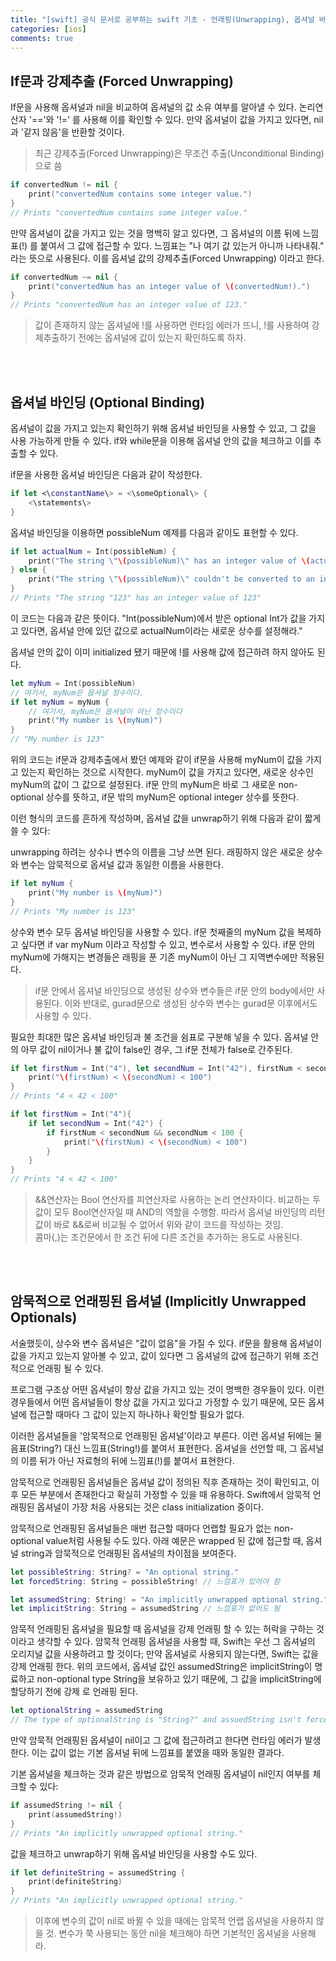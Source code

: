 ```yaml
---
title: "[swift] 공식 문서로 공부하는 swift 기초 - 언래핑(Unwrapping), 옵셔널 바인딩 (Optional Binding)"
categories: [ios]
comments: true
---
```



## If문과 강제추출 (Forced Unwrapping)
If문을 사용해 옵셔널과 nil을 비교하여 옵셔널의 값 소유 여부를 알아낼 수 있다. 논리연산자 '=='와 '!=' 를 사용해 이를 확인할 수 있다. 만약 옵셔널이 값을 가지고 있다면, nil과 '같지 않음'을 반환할 것이다.

> 최근 강제추출(Forced Unwrapping)은 무조건 추출(Unconditional Binding)으로 씀

```swift
if convertedNum != nil {
    print("convertedNum contains some integer value.")
}
// Prints "convertedNum contains some integer value."
```


만약 옵셔널이 값을 가지고 있는 것을 명백히 알고 있다면, 그 옵셔널의 이름 뒤에 느낌표(!) 를 붙여서 그 값에 접근할 수 있다. 느낌표는 "나 여기 값 있는거 아니까 나타내줘." 라는 뜻으로 사용된다. 이를 옵셔널 값의 강제추출(Forced Unwrapping) 이라고 한다.

```swift
if convertedNum ~= nil {
    print("convertedNum has an integer value of \(convertedNum!).")
}
// Prints "convertedNum has an integer value of 123."
```

> 값이 존재하지 않는 옵셔널에 !를 사용하면 런타임 에러가 뜨니, !를 사용하여 강제추출하기 전에는 옵셔널에 값이 있는지 확인하도록 하자.

<br><br>

## 옵셔널 바인딩 (Optional Binding)
옵셔널이 값을 가지고 있는지 확인하기 위해 옵셔널 바인딩을 사용할 수 있고, 그 값을 사용 가능하게 만들 수 있다. if와 while문을 이용해 옵셔널 안의 값을 체크하고 이를 추출할 수 있다. 

if문을 사용한 옵셔널 바인딩은 다음과 같이 작성한다.
```swift
if let <\constantName\> = <\someOptional\> {
    <\statements\>
}
```

옵셔널 바인딩을 이용하면 possibleNum 예제를 다음과 같이도 표현할 수 있다.
```swift
if let actualNum = Int(possibleNum) {
    print("The string \"\(possibleNum)\" has an integer value of \(actualNum)")
} else {
    print("The string \"\(possibleNum)\" couldn't be converted to an integer")
}
// Prints "The string "123" has an integer value of 123"
```

이 코드는 다음과 같은 뜻이다.
"Int(possibleNum)에서 받은 optional Int가 값을 가지고 있다면, 옵셔널 안에 있던 값으로 actualNum이라는 새로운 상수를 설정해라."

옵셔널 안의 값이 이미 initialized 됐기 때문에 !를 사용해 값에 접근하려 하지 않아도 된다. 

```swift
let myNum = Int(possibleNum)
// 여기서, myNum은 옵셔널 정수이다.
if let myNum = myNum {
    // 여기서, myNum은 옵셔널이 아닌 정수이다
    print("My number is \(myNum)")
}
// "My number is 123"
```

위의 코드는 if문과 강제추출에서 봤던 예제와 같이 if문을 사용해 myNum이 값을 가지고 있는지 확인하는 것으로 시작한다. myNum이 값을 가지고 있다면, 새로운 상수인 myNum의 값이 그 값으로 설정된다. if문 안의 myNum은 바로 그 새로운 non-optional 상수를 뜻하고, if문 밖의 myNum은 optional integer 상수를 뜻한다.

이런 형식의 코드를 흔하게 작성하며, 옵셔널 값을 unwrap하기 위해 다음과 같이 짧게 쓸 수 있다:

unwrapping 하려는 상수나 변수의 이름을 그냥 쓰면 된다. 래핑하지 않은 새로운 상수와 변수는 암묵적으로 옵셔널 값과 동일한 이름을 사용한다.

```swift
if let myNum {
    print("My number is \(myNum)")
}
// Prints "My number is 123"
```

상수와 변수 모두 옵셔널 바인딩을 사용할 수 있다. if문 첫째줄의 myNum 값을 복제하고 싶다면 if var myNum 이라고 작성할 수 있고, 변수로서 사용할 수 있다. if문 안의 myNum에 가해지는 변경들은 래핑을 푼 기존 myNum이 아닌 그 지역변수에만 적용된다.

> if문 안에서 옵셔널 바인딩으로 생성된 상수와 변수들은 if문 안의 body에서만 사용된다. 이와 반대로, gurad문으로 생성된 상수와 변수는 gurad문 이후에서도 사용할 수 있다.


필요한 최대한 많은 옵셔널 바인딩과 불 조건을 쉼표로 구분해 넣을 수 있다. 옵셔널 안의 아무 값이 nil이거나 불 값이 false인 경우, 그 if문 전체가 false로 간주된다. 

```swift
if let firstNum = Int("4"), let secondNum = Int("42"), firstNum < secondNum && secondNum < 100 {
    print("\(firstNum) < \(secondNum) < 100")
}
// Prints "4 < 42 < 100"

if let firstNum = Int("4"){
    if let secondNum = Int("42") {
        if firstNum < secondNum && secondNum < 100 {
            print("\(firstNum) < \(secondNum) < 100")
        }
    }
}
// Prints "4 < 42 < 100"
```

> &&연산자는 Bool 연산자를 피연산자로 사용하는 논리 연산자이다. 비교하는 두 값이 모두 Bool연산자일 때 AND의 역할을 수행함. 따라서 옵셔널 바인딩의 리턴값이 바로 &&로써 비교될 수 없어서 위와 같이 코드를 작성하는 것임. <br>
> 콤마(,)는 조건문에서 한 조건 뒤에 다른 조건을 추가하는 용도로 사용된다.

<br>
<br>

## 암묵적으로 언래핑된 옵셔널 (Implicitly Unwrapped Optionals)
서술했듯이, 상수와 변수 옵셔널은 "값이 없음"을 가질 수 있다. if문을 활용해 옵셔널이 값을 가지고 있는지 알아볼 수 있고, 값이 있다면 그 옵셔널의 값에 접근하기 위해 조건적으로 언래핑 될 수 있다.

프로그램 구조상 어떤 옵셔널이 항상 값을 가지고 있는 것이 명백한 경우들이 있다. 이런 경우들에서 어떤 옵셔널들이 항상 값을 가지고 있다고 가정할 수 있기 때문에, 모든 옵셔널에 접근할 때마다 그 값이 있는지 하나하나 확인할 필요가 없다.

이러한 옵셔널들을 '암묵적으로 언래핑된 옵셔널'이라고 부른다. 이런 옵셔널 뒤에는 물음표(String?) 대신 느낌표(String!)를 붙여서 표현한다. 옵셔널을 선언할 때, 그 옵셔널의 이름 뒤가 아닌 자료형의 뒤에 느낌표(!)를 붙여서 표현한다.

암묵적으로 언래핑된 옵셔널들은 옵셔널 값이 정의된 직후 존재하는 것이 확인되고, 이후 모든 부분에서 존재한다고 확실히 가정할 수 있을 때 유용하다. Swift에서 암묵적 언래핑된 옵셔널이 가장 처음 사용되는 것은 class initialization 중이다.

암묵적으로 언래핑된 옵셔널들은 매번 접근할 때마다 언랩할 필요가 없는 non-optional value처럼 사용될 수도 있다. 아래 예문은 wrapped 된 값에 접근할 때, 옵셔널 string과 암묵적으로 언래핑된 옵셔널의 차이점을 보여준다.

```swift
let possibleString: String? = "An optional string."
let forcedString: String = possibleString! // 느낌표가 있어야 함

let assumedString: String! = "An implicitly unwrapped optional string."
let implicitString: String = assumedString // 느낌표가 없어도 됨
```

암묵적 언래핑된 옵셔널을 필요할 때 옵셔널을 강제 언래핑 할 수 있는 허락을 구하는 것이라고 생각할 수 있다. 암묵적 언래핑 옵셔널을 사용할 때, Swift는 우선 그 옵셔널의 오리지널 값을 사용하려고 할 것이다; 만약 옵셔널로 사용되지 않는다면, Swift는 값을 강제 언래핑 한다. 위의 코드에서, 옵셔널 값인 assumedString은 implicitString이 명료하고 non-optional type String을 보유하고 있기 때문에, 그 값을 implicitString에 할당하기 전에 강제 로 언래핑 된다.


```swift
let optionalString = assumedString
// The type of optionalString is "String?" and assuedString isn't force-unwrapped.
```

만약 암묵적 언래핑된 옵셔널이 nil이고 그 값에 접근하려고 한다면 런타임 에러가 발생한다. 이는 값이 없는 기본 옵셔널 뒤에 느낌표를 붙였을 때와 동일한 결과다.

기본 옵셔널을 체크하는 것과 같은 방법으로 암묵적 언래핑 옵셔널이 nil인지 여부를 체크할 수 있다:

```swift
if assumedString != nil {
    print(assumedString!)
}
// Prints "An implicitly unwrapped optional string."
```

값을 체크하고 unwrap하기 위해 옵셔널 바인딩을 사용할 수도 있다.

```swift
if let definiteString = assumedString {
    print(definiteString)
}
// Prints "An implicitly unwrapped optional string."
```

> 이후에 변수의 값이 nil로 바뀔 수 있을 때에는 암묵적 언랩 옵셔널을 사용하지 않을 것. 변수가 쭉 사용되는 동안 nil을 체크해야 하면 기본적인 옵셔널을 사용해라.